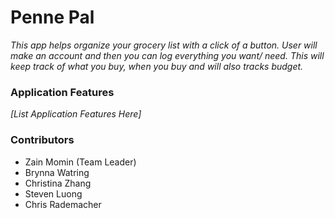# Penne Pal

_This app helps organize your grocery list with a click of a button. User will make an account and then you can log everything you want/ need. This will keep track of what you buy, when you buy and will also tracks budget._


### Application Features

_[List Application Features Here]_

### Contributors
- Zain Momin (Team Leader)
- Brynna Watring
- Christina Zhang
- Steven Luong 
- Chris Rademacher 
